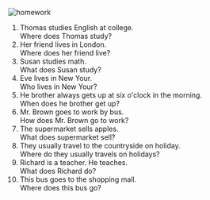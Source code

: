 ![homework](https://i.ibb.co/5F7V8Zs/Microsoft-Teams-image.png)

1. Thomas studies English at college. <br /> Where does Thomas study?
2. Her friend lives in London. <br /> Where does her friend live?
3. Susan studies math. <br /> What does Susan study?
4. Eve lives in New Your. <br /> Who lives in New Your?
5. He brother always gets up at six o'clock in the morning. <br /> When does he brother get up?
6. Mr. Brown goes to work by bus. <br /> How does Mr. Brown go to work?
7. The supermarket sells apples. <br /> What does supermarket sell?
8. They usually travel to the countryside on holiday. <br /> Where do they usually travels on holidays?
9. Richard is a teacher. He teaches. <br /> What does Richard do?
10. This bus goes to the shopping mall. <br /> Where does this bus go?
